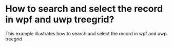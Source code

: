 # How to search and select the record in wpf and uwp treegrid?
This example illustrates how to search and select the record in wpf and uwp treegrid

